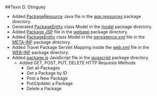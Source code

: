 [1]: src/main/java/com/app/resources
[2]: src/main/java/com/data/model
[3]: src/main/webapp
[4]: src/main/resources/META-INF
[5]: src/main/webapp/javascript
[6]: src/main/webapp/WEB-INF
[001]: src/main/java/com/app/resources/PackageResource.java
[002]: src/main/java/com/data/model/PackagesEntity.java
[003]: src/main/webapp/package.jsp
[004]: src/main/resources/META-INF/persistence.xml
[005]: src/main/webapp/javascript/package.js
[006]: src/main/webapp/WEB-INF/web.xml

##Texin D. Otinguey
- Added [PackageResource][001] Java file in the [app.resources][1] package directory.
- Generated [PackageEntity][002] class Model in the [model][2] package directory.
- Added [Package JSP][003] file in the [webapp][3] package directory.
- Added [PackageEntity][002] class Model in the [persistence.xml][004] file in the [META-INF][4] package directory.
- Added Travel Package Servlet Mapping inside the [web.xml][006] file in the [WEB-INF][6] package directory.
- Added [package.js][005] JavaScript file in the [javascript][5] package directory.
    -  Added GET, POST, PUT, DELETE HTTP Requests Methods
        - Get all Packages
        - Get a Package by ID
        - Post a New Package
        - Put(Update) a Package
        - Delete a Package

